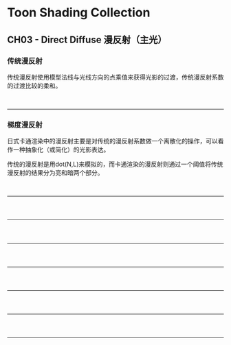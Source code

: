 # Toon Shading Collection 

## CH03 - Direct Diffuse 漫反射（主光）

### 传统漫反射



传统漫反射使用模型法线与光线方向的点乘值来获得光影的过渡，传统漫反射系数的过渡比较的柔和。

<br>

------

### 梯度漫反射

日式卡通渲染中的漫反射主要是对传统的漫反射系数做一个离散化的操作，可以看作一种抽象化（或简化）的光影表达。

传统的漫反射是用dot(N,L)来模拟的，而卡通渲染的漫反射则通过一个阈值将传统漫反射的结果分为亮和暗两个部分。







<br>

------

### 







<br>

------

### 





<br>

------

### 



<br>

------

### 



<br>

------

### 





<br>

------

### 





<br>

------

### 

